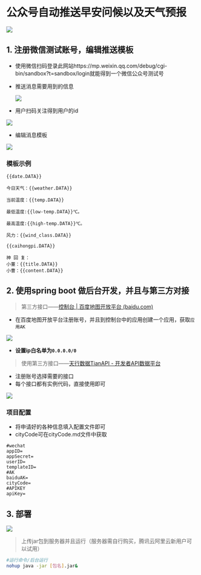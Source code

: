 # 公众号自动推送早安问候以及天气预报

![](https://caoh2-images-1308318435.cos.ap-beijing.myqcloud.com/img/Snipaste_2022-08-23_13-59-51.png)

##  1. 注册微信测试账号，编辑推送模板

- 使用微信扫码登录此网站https://mp.weixin.qq.com/debug/cgi-bin/sandbox?t=sandbox/login就能得到一个微信公众号测试号

- 推送消息需要用到的信息

  ![](https://caoh2-images-1308318435.cos.ap-beijing.myqcloud.com/img/Snipaste_2022-08-23_14-03-34.png)

-  用户扫码关注得到用户的id 

  ![](https://caoh2-images-1308318435.cos.ap-beijing.myqcloud.com/img/Snipaste_2022-08-23_14-05-37.png)

-  编辑消息模板 

![](https://caoh2-images-1308318435.cos.ap-beijing.myqcloud.com/img/Snipaste_2022-08-23_14-06-36.png)

### 模板示例

    {{date.DATA}} 
    
    今日天气：{{weather.DATA}} 
    
    当前温度：{{temp.DATA}}
    
    最低温度:{{low-temp.DATA}}℃。 
    
    最高温度:{{high-temp.DATA}}℃。 
    
    风力：{{wind_class.DATA}}
    
    {{caihongpi.DATA}}
    
    神 回 复：
    小董：{{title.DATA}}
    小曹：{{content.DATA}}
## 2. 使用spring boot 做后台开发，并且与第三方对接

>  第三方接口——[控制台 | 百度地图开放平台 (baidu.com)](https://lbsyun.baidu.com/apiconsole/center#/home) 

- 在百度地图开放平台注册账号，并且到控制台中的应用创建一个应用，获取`应用AK`

![](https://caoh2-images-1308318435.cos.ap-beijing.myqcloud.com/img/Snipaste_2022-08-23_14-10-30.png)

- **设置ip白名单为`0.0.0.0/0`**



>  使用第三方接口——[天行数据TianAPI - 开发者API数据平台](https://www.tianapi.com/) 

- 注册账号选择需要的接口
- 每个接口都有实例代码，直接使用即可

![](https://caoh2-images-1308318435.cos.ap-beijing.myqcloud.com/img/Snipaste_2022-08-23_14-13-12.png)

### 项目配置

- 将申请好的各种信息填入配置文件即可
- cityCode可在cityCode.md文件中获取

```properties
#wechat
appID=
appSecret=
userID=
templateID=
#AK
baiduAK=
cityCode=
#APIKEY
apiKey=
```

## 3. 部署

![](https://caoh2-images-1308318435.cos.ap-beijing.myqcloud.com/img/Snipaste_2022-08-23_14-17-42.png)

> 上传jar包到服务器并且运行（服务器需自行购买，腾讯云阿里云新用户可以试用）

```sh
#运行命令/后台运行
nohup java -jar [包名].jar&
```

